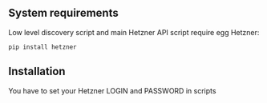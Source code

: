 System requirements
-------------------
Low level discovery script and main Hetzner API script require egg Hetzner:

    pip install hetzner

Installation
------------

You have to set your Hetzner LOGIN and PASSWORD in scripts
